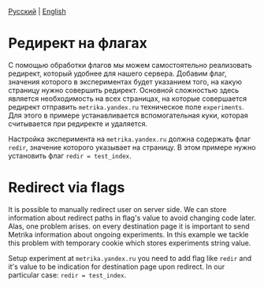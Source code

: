 [Русский](#редирект-на-флагах) | [English](#redirect-via-flags)

# Редирект на флагах
С помощью обработки флагов мы можем самостоятельно реализовать редирект, который удобнее для нашего сервера. Добавим флаг, значения которого в экспериментах будет указанием того, на какую страницу нужно совершить редирект.
Основной сложностью здесь является необходимость на всех страницах, на которые совершается редирект отправить `metrika.yandex.ru` техническое поле `experiments`. Для этого в примере устанавливается вспомогательная куки, которая считывается при редиректе и удаляется.

Настройка эксперимента на `metrika.yandex.ru` должна содержать флаг `redir`, значение которого указывает на страницу.
В этом примере нужно установить флаг `redir = test_index`.


# Redirect via flags
It is possible to manually redirect user on server side. We can store information about redirect paths in flag's value to avoid changing code later. Alas, one problem arises. on every destination page it is important to send Metrika information about ongoing experiments.
In this example we tackle this problem with temporary cookie which stores experiments string value.

Setup experiment at `metrika.yandex.ru` you need to add flag like `redir` and it's value to be indication for destination page upon redirect.
In our particular case: `redir = test_index`.
